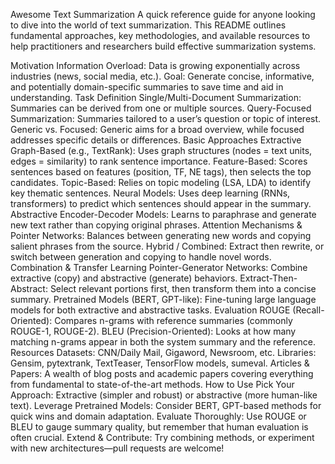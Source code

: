 Awesome Text Summarization
A quick reference guide for anyone looking to dive into the world of text summarization. This README outlines fundamental approaches, key methodologies, and available resources to help practitioners and researchers build effective summarization systems.

Motivation
Information Overload: Data is growing exponentially across industries (news, social media, etc.).
Goal: Generate concise, informative, and potentially domain-specific summaries to save time and aid in understanding.
Task Definition
Single/Multi-Document Summarization: Summaries can be derived from one or multiple sources.
Query-Focused Summarization: Summaries tailored to a user’s question or topic of interest.
Generic vs. Focused: Generic aims for a broad overview, while focused addresses specific details or differences.
Basic Approaches
Extractive
Graph-Based (e.g., TextRank): Uses graph structures (nodes = text units, edges = similarity) to rank sentence importance.
Feature-Based: Scores sentences based on features (position, TF, NE tags), then selects the top candidates.
Topic-Based: Relies on topic modeling (LSA, LDA) to identify key thematic sentences.
Neural Models: Uses deep learning (RNNs, transformers) to predict which sentences should appear in the summary.
Abstractive
Encoder-Decoder Models: Learns to paraphrase and generate new text rather than copying original phrases.
Attention Mechanisms & Pointer Networks: Balances between generating new words and copying salient phrases from the source.
Hybrid / Combined: Extract then rewrite, or switch between generation and copying to handle novel words.
Combination & Transfer Learning
Pointer-Generator Networks: Combine extractive (copy) and abstractive (generate) behaviors.
Extract-Then-Abstract: Select relevant portions first, then transform them into a concise summary.
Pretrained Models (BERT, GPT-like): Fine-tuning large language models for both extractive and abstractive tasks.
Evaluation
ROUGE (Recall-Oriented): Compares n-grams with reference summaries (commonly ROUGE-1, ROUGE-2).
BLEU (Precision-Oriented): Looks at how many matching n-grams appear in both the system summary and the reference.
Resources
Datasets: CNN/Daily Mail, Gigaword, Newsroom, etc.
Libraries: Gensim, pytextrank, TextTeaser, TensorFlow models, sumeval.
Articles & Papers: A wealth of blog posts and academic papers covering everything from fundamental to state-of-the-art methods.
How to Use
Pick Your Approach: Extractive (simpler and robust) or abstractive (more human-like text).
Leverage Pretrained Models: Consider BERT, GPT-based methods for quick wins and domain adaptation.
Evaluate Thoroughly: Use ROUGE or BLEU to gauge summary quality, but remember that human evaluation is often crucial.
Extend & Contribute: Try combining methods, or experiment with new architectures—pull requests are welcome!
